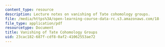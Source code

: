 ```yaml
---
content_type: resource
description: Lecture notes on vanishing of Tate cohomology groups.
file: /media/https%3A/open-learning-course-data-rc.s3.amazonaws.com/18-786-number-theory-ii-class-field-theory-spring-2016/23cac182687fcdf80af241062553ae72_MIT18_786S16_lec16.pdf
file_type: application/pdf
resourcetype: Document
title: Vanishing of Tate Cohomology Groups
uid: 23cac182-687f-cdf8-0af2-41062553ae72
---
```

